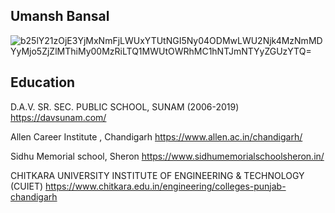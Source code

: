 ## Umansh Bansal

![b25lY21zOjE3YjMxNmFjLWUxYTUtNGI5Ny04ODMwLWU2Njk4MzNmMDYyMjo5ZjZlMThiMy00MzRiLTQ1MWUtOWRhMC1hNTJmNTYyZGUzYTQ=](https://user-images.githubusercontent.com/102215381/168473100-f15c2821-fa4a-4a12-b9f1-3311f85d9812.jpg)

## Education

D.A.V. SR. SEC. PUBLIC SCHOOL, SUNAM (2006-2019) https://davsunam.com/

Allen Career Institute , Chandigarh https://www.allen.ac.in/chandigarh/

Sidhu Memorial school, Sheron https://www.sidhumemorialschoolsheron.in/

CHITKARA UNIVERSITY INSTITUTE OF ENGINEERING & TECHNOLOGY (CUIET) https://www.chitkara.edu.in/engineering/colleges-punjab-chandigarh
